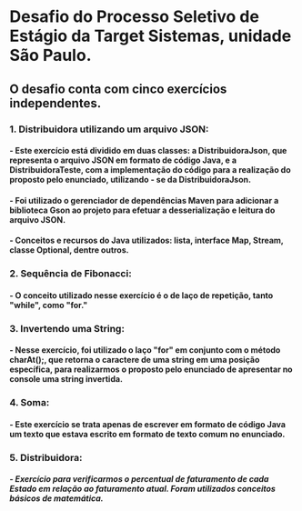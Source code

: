 # Desafio do Processo Seletivo de Estágio da Target Sistemas, unidade São Paulo.
## O desafio conta com cinco exercícios independentes.

### 1. Distribuidora utilizando um arquivo JSON:
####   - Este exercício está dividido em duas classes: a **DistribuidoraJson**, que representa o arquivo JSON em formato de código Java, e a **DistribuidoraTeste**, com a implementação do código para a realização do proposto pelo enunciado, utilizando - se da DistribuidoraJson.
####   - Foi utilizado o gerenciador de dependências Maven para adicionar a biblioteca Gson ao projeto para efetuar a desserialização e leitura do arquivo JSON.
####   - Conceitos e recursos do Java utilizados: lista, interface Map, Stream, classe Optional, dentre outros.

### 2. Sequência de Fibonacci:
####   - O conceito utilizado nesse exercício é o de laço de repetição, tanto "while", como "for."

### 3. Invertendo uma String:
####   - Nesse exercício, foi utilizado o laço "for" em conjunto com o método charAt();, que retorna o caractere de uma string em uma posição específica, para realizarmos o proposto pelo enunciado de apresentar no console uma string invertida.

### 4. Soma:
####   - Este exercício se trata apenas de escrever em formato de código Java um texto que estava escrito em formato de texto comum no enunciado.

### 5. Distribuidora:
#####   - Exercício para verificarmos o percentual de faturamento de cada Estado em relação ao faturamento atual. Foram utilizados conceitos básicos de matemática.
